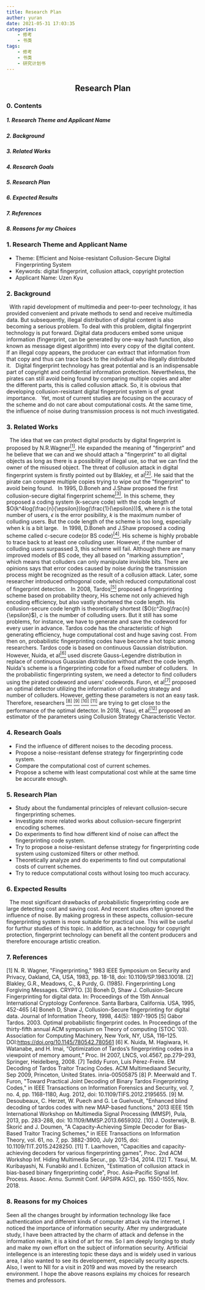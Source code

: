 ```yaml
---
title: Research Plan
auther: yuran
date: 2021-05-31 17:03:35
categories:
    - 修考
    - 书类
tags: 
    - 修考
    - 书类
    - 研究计划书
---
```


## <center>Research Plan</center>
### 0. Contents
##### 1. Research Theme and Applicant Name
##### 2. Background
##### 3. Related Works
##### 4. Research Goals
##### 5. Research Plan
##### 6. Expected Results
##### 7. References
##### 8. Reasons for my Choices

### 1. Research Theme and Applicant Name
- Theme: Efficient and Noise-resistant Collusion-Secure Digital Fingerprinting System
- Keywords: digital fingerprint, collusion attack, copyright protection
- Applicant Name: Uzen Kyu

### 2. Background
&nbsp;&nbsp;With rapid development of multimedia and peer-to-peer technology, it has provided convenient and private methods to send and receive multimedia data. But subsequently, illegal distribution of digital content is also becoming a serious problem. To deal with this problem, digital fingerprint technology is put forward. Digital data producers embed some unique information (fingerprint, can be generated by one-way hash function, also known as message digest algorithm) into every copy of the digital content. If an illegal copy appears, the producer can extract that information from that copy and thus can trace back to the individual who illegally distributed it.
&nbsp;&nbsp;Digital fingerprint technology has great potential and is an indispensable part of copyright and confidential information protection.
Nevertheless, the pirates can still avoid being found by comparing multiple copies and alter the different parts, this is called collusion attack. So, it is obvious that developing collusion-resistant digital fingerprint system is of great importance.
&nbsp;&nbsp;Yet, most of current studies are focusing on the accuracy of the scheme and do not care about computational costs. At the same time, the influence of noise during transmission process is not much investigated.

### 3. Related Works
&nbsp;&nbsp;The idea that we can protect digital products by digital fingerprint is proposed by N.R.Wagner[<sup>[1]</sup>](#refer-anchor). He expanded the meaning of "fingerprint" and he believe that we can and we should attach a "fingerprint" to all digital objects as long as there is a possibility of illegal use, so that we can find the owner of the misused object. The threat of collusion attack in digital fingerprint system is firstly pointed out by Blakley, et al[<sup>[2]</sup>](#refer-anchor). He said that the pirate can compare multiple copies trying to wipe out the "fingerprint" to avoid being found.
&nbsp;&nbsp;In 1995, D.Boneh and J.Shaw proposed the first collusion-secure digital fingerprint scheme[<sup>[3]</sup>](#refer-anchor). In this scheme, they proposed a coding system (k-secure code) with the code length of $O(k^4log(\frac{n}{\epsilon})log(\frac{1}{\epsilon}))$, where $n$ is the total number of users, $\epsilon$ is the error posibility, $k$ is the maximum number of colluding users. But the code length of the scheme is too long, especially when k is a bit large.
&nbsp;&nbsp;In 1998, D.Boneh and J.Shaw proposed a coding scheme called c-secure code(or BS code)[<sup>[4]</sup>](#refer-anchor). His scheme is highly probable to trace back to at least one colluding user. However, if the number of colluding users surpassed 3, this scheme will fail. Although there are many improved models of BS code, they all based on "marking assumption", which means that colluders can only manipulate invisible bits. There are opinions says that error codes caused by noise during the transmission process might be recognized as the result of a collusion attack. Later, some researcher introduced orthogonal code, which reduced computational cost of fingerprint detection.
&nbsp;&nbsp;In 2008, Tardos[<sup>[5]</sup>](#refer-anchor) proposed a fingerprinting scheme based on probability theory, His scheme not only achieved high encoding efficiency, but also vastly shortened the code length. His collusion-secure code length is theoretically shortest ($O(c^2log\frac{n}{\epsilon}$), $c$ is the number of colluding users. But it still has some problems, for instance, we have to generate and save the codeword for every user in advance. Tardos code has the characteristic of high generating efficiency, huge computational cost and huge saving cost. From then on, probabilistic fingerprinting codes have become a hot topic among researchers. Tardos code is based on continuous Gaussian distribution. However, Nuida, et al[<sup>[6]</sup>](#refer-anchor) used discrete Gauss-Legendre distribution in replace of continuous Guassian distribution without affect the code length. Nuida's scheme is a fingerprinting code for a fixed number of colluders.
&nbsp;&nbsp;In the probabilistic fingerprinting system, we need a detector to find colluders using the pirated codeword and users' codewords. Furon, et al[<sup>[7]</sup>](#refer-anchor) proposed an optimal detector utilizing the information of colluding strategy and number of colluders. However, getting these parameters is not an easy task. Therefore, researchers [<sup>[8]</sup>](#refer-anchor) [<sup>[9]</sup>](#refer-anchor) [<sup>[10]</sup>](#refer-anchor) [<sup>[11]</sup>](#refer-anchor) are trying to get close to the performance of the optimal detector. In 2018, Yasui, et al[<sup>[12]</sup>](#refer-anchor) proposed an estimator of the parameters using Collusion Strategy Characteristic Vector.

### 4. Research Goals
- Find the influence of different noises to the decoding process.
- Propose a noise-resistant defense strategy for fingerprinting code system.
- Compare the computational cost of current schemes.
- Propose a scheme with least computational cost while at the same time be accurate enough.

### 5. Research Plan
- Study about the fundamental principles of relevant collusion-secure fingerprinting schemes.
- Investigate more related works about collusion-secure fingerprint encoding schemes.
- Do experiments to find how different kind of noise can affect the fingerprinting code system.
- Try to propose a noise-resistant defense strategy for fingerprinting code system using customized filters or other method.
- Theoretically analyze and do experiments to find out computational costs of current schemes.
- Try to reduce computational costs without losing too much accuracy.

### 6. Expected Results
&nbsp;&nbsp;The most significant drawbacks of probabilistic fingerprinting code are large detecting cost and saving cost. And recent studies often ignored the influence of noise. By making progress in these aspects, collusion-secure fingerprinting system is more suitable for practical use. This will be useful for furthur studies of this topic. In addition, as a technology for copyright protection, fingerprint technology can benefit all the content producers and therefore encourage artistic creation.

<div id="refer-anchor"></div>

### 7. References
[1] N. R. Wagner, "Fingerprinting," 1983 IEEE Symposium on Security and Privacy, Oakland, CA, USA, 1983, pp. 18-18, doi: 10.1109/SP.1983.10018.
[2] Blakley, G.R., Meadows, C., & Purdy, G. (1985). Fingerprinting Long Forgiving Messages. CRYPTO.
[3] Boneh D, Shaw J. Collusion-Secure Fingerprinting for digital data. In: Proceedings of the 15th Annual International Cryptology Conference. Santa Barbara, California. USA, 1995, 452-465
[4] Boneh D, Shaw J, Collusion-Secure fingerprinting for digital data. Journal of Information Theory, 1998, 44(5): 1897-1905
[5] Gábor Tardos. 2003. Optimal probabilistic fingerprint codes. In Proceedings of the thirty-fifth annual ACM symposium on Theory of computing (STOC '03). Association for Computing Machinery, New York, NY, USA, 116–125. DOI:https://doi.org/10.1145/780542.780561
[6] K. Nuida, M. Hagiwara, H. Watanabe, and H. Imai, “Optimization of
Tardos’s fingerprinting codes in a viewpoint of memory amount,” Proc.
IH 2007, LNCS, vol.4567, pp.279–293, Springer, Heidelberg, 2008.
[7] Teddy Furon, Luis Pérez-Freire. EM Decoding of Tardos Traitor Tracing Codes. ACM Multimediaand Security, Sep 2009, Princeton, United States. inria-00505875
[8] P. Meerwald and T. Furon, "Toward Practical Joint Decoding of Binary Tardos Fingerprinting Codes," in IEEE Transactions on Information Forensics and Security, vol. 7, no. 4, pp. 1168-1180, Aug. 2012, doi: 10.1109/TIFS.2012.2195655.
[9] M. Desoubeaux, C. Herzet, W. Puech and G. Le Guelvouit, "Enhanced blind decoding of tardos codes with new MAP-based functions," 2013 IEEE 15th International Workshop on Multimedia Signal Processing (MMSP), Pula, 2013, pp. 283-288, doi: 10.1109/MMSP.2013.6659302.
[10] J. Oosterwijk, B. Škorić and J. Doumen, "A Capacity-Achieving Simple Decoder for Bias-Based Traitor Tracing Schemes," in IEEE Transactions on Information Theory, vol. 61, no. 7, pp. 3882-3900, July 2015, doi: 10.1109/TIT.2015.2428250.
[11] T. Laarhoven, "Capacities and capacity-achieving decoders for various fingerprinting games", Proc. 2nd ACM Workshop Inf. Hiding Multimedia Secur., pp. 123-134, 2014.
[12] T. Yasui, M. Kuribayashi, N. Funabiki and I. Echizen, "Estimation of collusion attack in bias-based binary fingerprinting code", Proc. Asia–Pacific Signal Inf. Process. Assoc. Annu. Summit Conf. (APSIPA ASC), pp. 1550-1555, Nov. 2018.

### 8. Reasons for my Choices
Seen all the changes brought by information technology like face authentication and different kinds of computer attack via the internet, I noticed the importance of information security. After my undergraduate study, I have been attracted by the charm of attack and defense in the information realm, it is a kind of art for me. So I am deeply longing to study and make my own effort on the subject of information security. Artificial intellegence is an interesting topic these days and is widely used in various area, I also wanted to see its developement, especially security aspects. Also, I went to NII for a visit in 2019 and was moved by the research environment. I hope the above reasons explains my choices for research themes and professors.